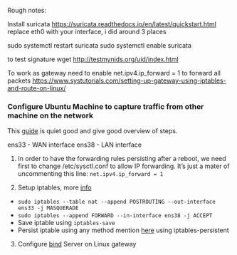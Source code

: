 Rough notes:

Install suricata
https://suricata.readthedocs.io/en/latest/quickstart.html
replace eth0 with your interface, i did around 3 places

sudo systemctl restart suricata
sudo systemctl enable suricata

to test signature
wget http://testmynids.org/uid/index.html

To work as gateway need to enable net.ipv4.ip_forward = 1 to forward all packets
https://www.systutorials.com/setting-up-gateway-using-iptables-and-route-on-linux/

### Configure Ubuntu Machine to capture traffic from other machine on the network
This [guide](https://monoinfinito.wordpress.com/series/setting-up-a-linux-gatewayrouter-a-guide-for-non-network-admins/) is quiet good and give good overview of steps.

ens33 - WAN interface
ens38 - LAN interface 

1. In order to have the forwarding rules persisting after a reboot, we need first to change /etc/sysctl.conf to allow IP forwarding. It’s just a mater of uncommenting this line:
`net.ipv4.ip_forward = 1`

2. Setup iptables, more [info](https://help.ubuntu.com/community/IptablesHowTo)
  - `sudo iptables --table nat --append POSTROUTING --out-interface ens33 -j MASQUERADE`
  - `sudo iptables --append FORWARD --in-interface ens38 -j ACCEPT`
  -  Save iptable using `iptables-save`
  -  Persist iptable using any method mention  [here](https://www.thomas-krenn.com/en/wiki/Saving_Iptables_Firewall_Rules_Permanently) using iptables-persistent

3. Configure [bind](https://serverspace.io/support/help/configure-bind9-dns-server-on-ubuntu/) Server on Linux gateway


